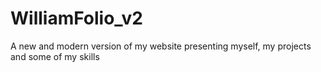# WilliamFolio_v2
A new and modern version of my website presenting myself, my projects and some of my skills
